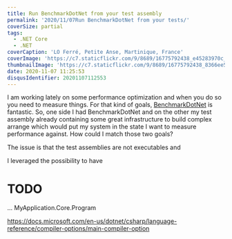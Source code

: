 ```yaml
---
title: Run BenchmarkDotNet from your test assembly
permalink: '2020/11/07Run BenchmarkDotNet from your tests/'
coverSize: partial
tags:
  - .NET Core
  - .NET
coverCaption: 'LO Ferré, Petite Anse, Martinique, France'
coverImage: 'https://c7.staticflickr.com/9/8689/16775792438_e45283970c_h.jpg'
thumbnailImage: 'https://c7.staticflickr.com/9/8689/16775792438_8366ee5732_q.jpg'
date: 2020-11-07 11:25:53
disqusIdentifier: 20201107112553
---
```

I am working lately on some performance optimization and when you do so you need to measure things. For that kind of goals, [BenchmarkDotNet](https://benchmarkdotnet.org/) is fantastic.
So, one side I had BenchmarkDotNet and on the other my test assembly already containing some great infrastructure to build complex arrange which would put my system in the state I want to measure performance against.
How could I match those two goals?
<!-- more -->

The issue is that the test assemblies are not executables and 

I leveraged the possibility to have 

# TODO

  <PropertyGroup>
    ...
    <StartupObject>MyApplication.Core.Program</StartupObject>
  </PropertyGroup>

https://docs.microsoft.com/en-us/dotnet/csharp/language-reference/compiler-options/main-compiler-option
